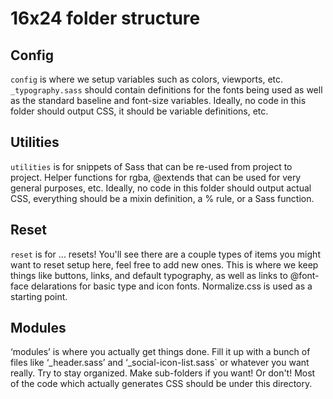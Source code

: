 # 16x24 folder structure

## Config
`config` is where we setup variables such as colors, viewports, etc.
`_typography.sass` should contain definitions for the fonts being used as
well as the standard baseline and font-size variables. Ideally, no code in
this folder should output CSS, it should be variable definitions, etc.

## Utilities
`utilities` is for snippets of Sass that can be re-used from project to
project. Helper functions for rgba, @extends that can be used for very general
purposes, etc. Ideally, no code in this folder should output actual CSS,
everything should be a mixin definition, a % rule, or a Sass function.

## Reset
`reset` is for ... resets! You'll see there are a couple types of items you
might want to reset setup here, feel free to add new ones. This is where we
keep things like buttons, links, and default typography, as well as links to
@font-face delarations for basic type and icon fonts. Normalize.css is used
as a starting point.

## Modules
‘modules’ is where you actually get things done. Fill it up with a bunch of
files like ‘_header.sass’ and ‘_social-icon-list.sass` or whatever you want
really. Try to stay organized. Make sub-folders if you want! Or don't! Most
of the code which actually generates CSS should be under this directory.
